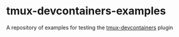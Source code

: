 # tmux-devcontainers-examples
A repository of examples for testing the [tmux-devcontainers](https://github.com/phil/tmux-devcontainers) plugin
